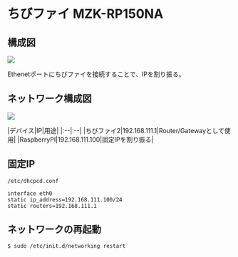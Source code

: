 # ちびファイ MZK-RP150NA

## 構成図

![](../img/dev/pi/chibi002.png)

Ethenetポートにちびファイを接続することで、IPを割り振る。

## ネットワーク構成図

![](../img/dev/pi/chibinet002.png)

|デバイス|IP|用途|
|:--|:--|
|ちびファイ2|192.168.111.1|Router/Gatewayとして使用|
|RaspberryPI|192.168.111.100|固定IPを割り振る|


## 固定IP

`/etc/dhcpcd.conf`

```
interface eth0
static ip_address=192.168.111.100/24
static routers=192.168.111.1
```

## ネットワークの再起動

```
$ sudo /etc/init.d/networking restart
```
